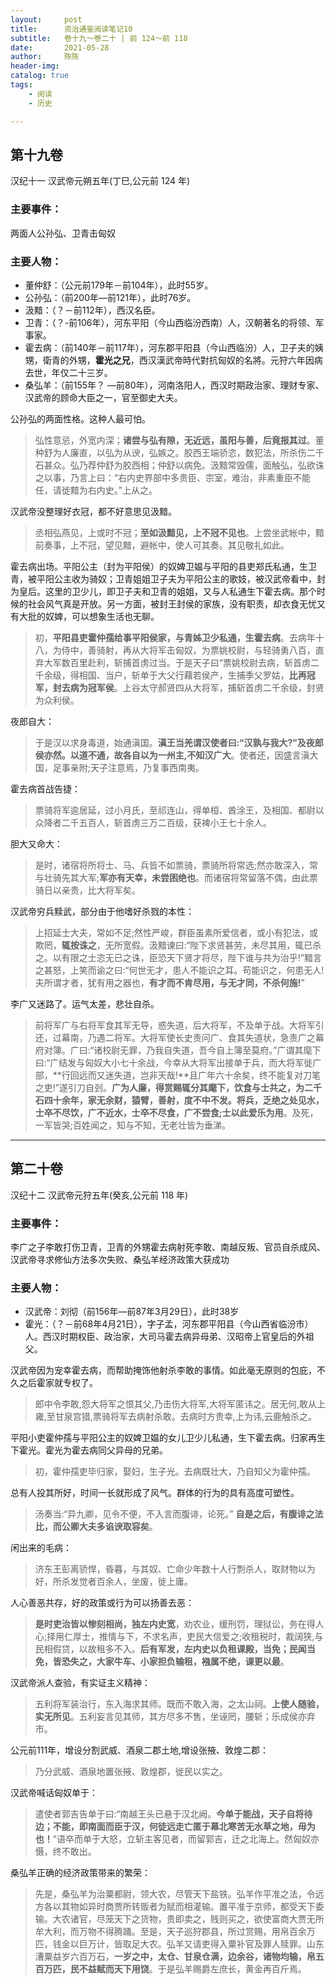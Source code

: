```yaml
---
layout:     post
title:      资治通鉴阅读笔记10
subtitle:   卷十九～卷二十 | 前 124～前 118
date:       2021-05-28
author:     陈陈
header-img:
catalog: true
tags:
    - 阅读
    - 历史

---
```

## 第十九卷

汉纪十一 汉武帝元朔五年(丁巳,公元前 124 年)

### 主要事件：
两面人公孙弘、卫青击匈奴

### 主要人物：  
* 董仲舒：（公元前179年－前104年），此时55岁。
* 公孙弘：（前200年—前121年），此时76岁。
* 汲黯：（？－前112年），西汉名臣。
* 卫青：（？-前106年），河东平阳（今山西临汾西南）人，汉朝著名的将领、军事家。
* 霍去病：（前140年－前117年），河东郡平阳县（今山西临汾）人，卫子夫的姨甥，衛青的外甥，**霍光之兄**，西汉漢武帝時代對抗匈奴的名將。元狩六年因病去世，年仅二十三岁。
* 桑弘羊：（前155年？ —前80年），河南洛阳人，西汉时期政治家、理财专家、汉武帝的顾命大臣之一，官至御史大夫。


公孙弘的两面性格。这种人最可怕。
>弘性意忌，外宽内深；**诸尝与弘有隙，无近远，虽阳与善，后竟报其过**。董种舒为人廉直，以弘为从谀，弘嫉之。胶西王端骄恣，数犯法，所杀伤二千石甚众。弘乃荐仲舒为胶西相；仲舒以病免。汲黯常毁儒，面触弘，弘欲诛之以事，乃言上曰：“右内史界部中多贵臣、宗室，难治，非素重臣不能任，请徙黯为右内史。”上从之。

汉武帝没整理好衣冠，都不好意思见汲黯。
>丞相弘燕见，上或时不冠；**至如汲黯见，上不冠不见也**。上尝坐武帐中，黯前奏事，上不冠，望见黯，避帐中，使人可其奏。其见敬礼如此。

霍去病出场。平阳公主（封为平阳侯）的奴婢卫媪与平阳的县吏郑氏私通，生卫青，被平阳公主收为骑奴；卫青姐姐卫子夫为平阳公主的歌妓，被汉武帝看中，封为皇后。这里的卫少儿，即卫子夫和卫青的姐姐，又与人私通生下霍去病。那个时候的社会风气真是开放。另一方面，被封王封侯的家族，没有职责，却衣食无忧又有大批的奴婢，可以想象生活也无聊。
>初，**平阳县吏霍仲孺给事平阳侯家，与青姊卫少私通，生霍去病**。去病年十八，为侍中，善骑射，再从大将军击匈奴，为票姚校尉，与轻骑勇八百，直弃大军数百里赴利，斩捕首虏过当。于是天子曰“票姚校尉去病，斩首虏二千余级，得相国、当户，斩单于大父行藉若侯产，生捕季父罗姑，**比再冠军，封去病为冠军侯**。上谷太守郝贤四从大将军，捕斩首虏二千余级，封贤为众利侯。

夜郎自大：
>于是汉以求身毒道，始通滇国。**滇王当羌谓汉使者曰:“汉孰与我大?”及夜郎侯亦然。以道不通，故各自以为一州主,不知汉广大**。使者还，因盛言滇大国，足事亲附;天子注意焉，乃复事西南夷。

霍去病首战告捷：
>票骑将军逾居延，过小月氏，至祁连山，得单桓、酋涂王，及相国、都尉以众降者二千五百人，斩首虏三万二百级，获裨小王七十余人。

胆大又命大：
>是时，诸宿将所将士、马、兵皆不如票骑，票骑所将常选;然亦敢深入，常与壮骑先其大军;**军亦有天幸，未尝困绝也**。而诸宿将常留落不偶，由此票骑日以亲贵，比大将军矣。

汉武帝穷兵黩武，部分由于他嗜好杀戮的本性：
>上招延士大夫，常如不足;然性严峻，群臣虽素所爱信者，或小有犯法，或欺罔，**辄按诛之**，无所宽假。汲黯谏曰:“陛下求贤甚劳，未尽其用，辄已杀之。以有限之士恣无已之诛，臣恐天下贤才将尽，陛下谁与共为治乎!”黯言之甚怒，上笑而谕之曰:“何世无才，患人不能识之耳。苟能识之，何患无人!夫所谓才者，犹有用之器也，**有才而不肯尽用，与无才同，不杀何施!**”

李广又迷路了。运气太差，悲壮自杀。
>前将军广与右将军食其军无导，惑失道，后大将军，不及单于战。大将军引还，过幕南，乃遇二将军。大将军使长史责问广、食其失道状，急责广之幕府对簿。广曰:“诸校尉无罪，乃我自失道，吾今自上簿至莫府。”广谓其麾下曰:“广结发与匈奴大小七十余战，今幸从大将军出接单于兵，而大将军徙广部，**行回远而又迷失道，岂非天哉!**且广年六十余矣，终不能复对刀笔之吏!”遂引刀自刭。**广为人廉，得赏赐辄分其麾下，饮食与士共之，为二千石四十余年，家无余财，猿臂，善射，度不中不发。将兵，乏绝之处见水，士卒不尽饮，广不近水，士卒不尽食，广不尝食;士以此爱乐为用**。及死，一军皆哭;百姓闻之，知与不知，无老壮皆为垂涕。

------
## 第二十卷

汉纪十二 汉武帝元狩五年(癸亥,公元前 118 年)

### 主要事件：

李广之子李敢打伤卫青，卫青的外甥霍去病射死李敢、南越反叛、官员自杀成风、汉武帝寻求修仙方法多次失败、桑弘羊经济政策大获成功

### 主要人物：
* 汉武帝：刘彻（前156年—前87年3月29日），此时38岁
* 霍光：（？－前68年4月21日），字子孟，河东郡平阳县（今山西省临汾市）人。西汉时期权臣、政治家，大司马霍去病异母弟、汉昭帝上官皇后的外祖父。

汉武帝因为宠幸霍去病，而帮助掩饰他射杀李敢的事情。如此毫无原则的包庇，不久之后霍家就专权了。
>郎中令李敢,怨大将军之恨其父,乃击伤大将军,大将军匿讳之。居无何,敢从上雍,至甘泉宫猎,票骑将军去病射杀敢。去病时方贵幸,上为讳,云鹿触杀之。

平阳小吏霍仲孺与平阳公主的奴婢卫媪的女儿卫少儿私通，生下霍去病。归家再生下霍光。霍光为霍去病同父异母的兄弟。
>初，霍仲孺吏毕归家，娶妇，生子光。去病既壮大，乃自知父为霍仲孺。

总有人投其所好，时间一长就形成了风气。群体的行为的具有高度可塑性。
>汤奏当:“异九卿，见令不便，不入言而腹诽，论死。” **自是之后，有腹诽之法比，而公卿大夫多谄谀取容矣**。

闲出来的毛病：
>济东王彭离骄悍，昏暮，与其奴、亡命少年数十人行剽杀人，取财物以为好，所杀发觉者百余人，坐废，徙上庸。

人心善恶共存，好的政策或行为可以扬善去恶：
>**是时吏治皆以惨刻相尚，独左内史宽**，劝农业，缓刑罚，理狱讼，务在得人心;择用仁厚士，推情与下，不求名声，吏民大信爱之;收租税时，裁阔狭,与民相假贷，以故租多不入。**后有军发，左内史以负租课殿，当免；民闻当免，皆恐失之，大家牛车、小家担负输租，襁属不绝，课更以最**。

汉武帝派人查验，有实证主义精神：
>五利将军装治行，东入海求其师。既而不敢入海，之太山祠。**上使人随验，实无所见**。五利妄言见其师，其方尽多不售，坐诬罔，腰斩；乐成侯亦弃市。

公元前111年，增设分割武威、酒泉二郡土地,增设张掖、敦煌二郡：
>乃分武威、酒泉地置张掖、敦煌郡，徙民以实之。

汉武帝喊话匈奴单于：
>遣使者郭吉告单于曰:“南越王头已悬于汉北阙。**今单于能战，天子自将待边；不能，即南面而臣于汉，何徒远走亡匿于幕北寒苦无水草之地，毋为也！**”语卒而单于大怒，立斩主客见者，而留郭吉，迁之北海上。然匈奴亦慑，终不敢出。

桑弘羊正确的经济政策带来的繁荣：
>先是，桑弘羊为治粟都尉，领大农，尽管天下盐铁。弘羊作平准之法，令远方各以其物如异时商贾所转贩者为赋而相灌输。置平准于京师，都受天下委输。大农诸官，尽笼天下之货物，贵即卖之，贱则买之，欲使富商大贾无所牟大利，而万物不得腾踊。至是，天子巡狩郡县，所过赏赐，用帛百余万匹，钱金以巨万计，皆取足大农。弘羊又请吏得入粟补官及罪人赎罪。山东漕粟益岁六百万石，**一岁之中，太仓、甘泉仓满，边余谷，诸物均输，帛五百万匹，民不益赋而天下用饶**。于是弘羊赐爵左庶长，黄金再百斤焉。


